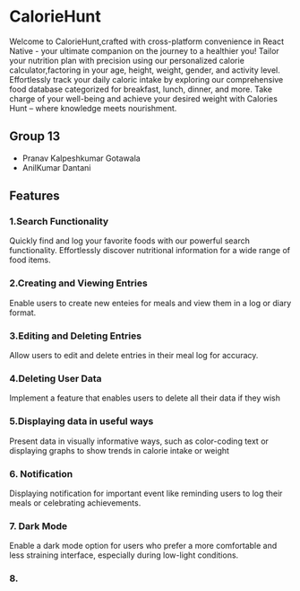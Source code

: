 # CalorieHunt

Welcome to CalorieHunt,crafted with cross-platform convenience in React Native - your ultimate companion on the journey to a healthier you! Tailor your nutrition plan with precision using our personalized calorie calculator,factoring in your age, height, weight, gender, and activity level. Effortlessly track your daily caloric intake by exploring our comprehensive food database categorized for breakfast, lunch, dinner, and more. Take charge of your well-being and achieve your desired weight with Calories Hunt – where knowledge meets nourishment.

## Group 13

- Pranav Kalpeshkumar Gotawala
- AnilKumar Dantani

## Features

### 1.Search Functionality
Quickly find and log your favorite foods with our powerful search functionality. Effortlessly discover nutritional information for a wide range of food items.

### 2.Creating and Viewing Entries
Enable users to create new enteies for meals and view them in a log or diary format.

### 3.Editing and Deleting Entries
Allow users to edit and delete entries in their meal log for accuracy.

### 4.Deleting User Data
Implement a feature that enables users to delete all their data if they wish

### 5.Displaying data in useful ways
Present data in visually informative ways, such as color-coding text or displaying graphs to show trends in calorie intake or weight

### 6. Notification
Displaying notification for important event like reminding users to log their meals or celebrating achievements.

### 7. Dark Mode
Enable a dark mode option for users who prefer a more comfortable and less straining interface, especially during low-light conditions.

### 8. 





